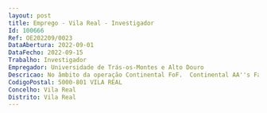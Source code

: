 ```yaml
--- 
layout: post
title: Emprego - Vila Real - Investigador
Id: 100666
Ref: OE202209/0023
DataAbertura: 2022-09-01
DataFecho: 2022-09-15
Trabalho: Investigador
Empregador: Universidade de Trás-os-Montes e Alto Douro
Descricao: No âmbito da operação Continental FoF.  Continental AA''s Factory of the Future POCI 01 0247  FEDER 047512, financiado pelo Fundo Europeu de Desenvolvimento Regional (FEDER), através do Programa Operacional Competitividade e Internacionalização (POCI) do PORTUGAL 2020, gerido pela Agência para o Investimento e Comércio Externo de Portugal, E.P.E. (AICEP) é necessário o desenvolvimento das seguintes atividades  •	Estudos de Atualização e consolidação do estado da arte e vigilância tecnológica.•	 Definição das características e requisitos técnicos da arquitetura do sistema •	Definição de estratégias de integração do novo modelo SMS•	Definição de funcionalidades técnicas preliminares do novo modelo SMS•	Desenvolvimento do SMS  definição de métodos de automatização.•	Definição de funcionalidades técnicas avançadas do novo modelo SMS
CodigoPostal: 5000-801 VILA REAL
Concelho: Vila Real
Distrito: Vila Real
--- 
```


